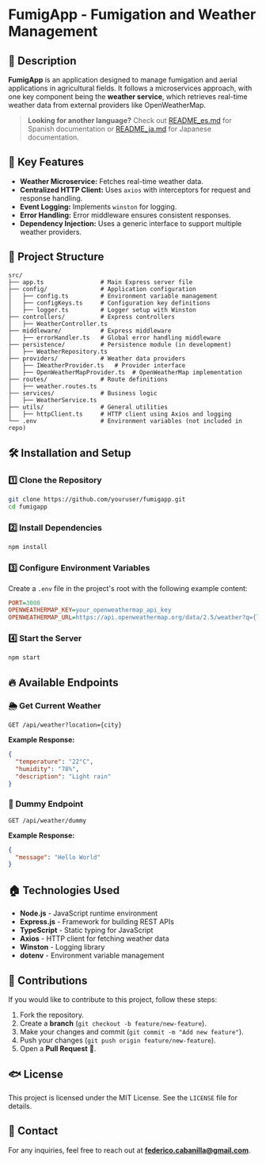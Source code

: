 # FumigApp - Fumigation and Weather Management

## 📌 Description

**FumigApp** is an application designed to manage fumigation and aerial applications in agricultural fields. It follows a microservices approach, with one key component being the **weather service**, which retrieves real-time weather data from external providers like OpenWeatherMap.

> **Looking for another language?** Check out [README_es.md](README_es.md) for Spanish documentation or [README_ja.md](README_ja.md) for Japanese documentation.

## 🚀 Key Features

- **Weather Microservice:** Fetches real-time weather data.
- **Centralized HTTP Client:** Uses `axios` with interceptors for request and response handling.
- **Event Logging:** Implements `winston` for logging.
- **Error Handling:** Error middleware ensures consistent responses.
- **Dependency Injection:** Uses a generic interface to support multiple weather providers.

## 💁️ Project Structure

```
src/
├── app.ts                # Main Express server file
├── config/               # Application configuration
│   ├── config.ts         # Environment variable management
│   ├── configKeys.ts     # Configuration key definitions
│   ├── logger.ts         # Logger setup with Winston
├── controllers/          # Express controllers
│   ├── WeatherController.ts
├── middleware/           # Express middleware
│   ├── errorHandler.ts   # Global error handling middleware
├── persistence/          # Persistence module (in development)
│   ├── WeatherRepository.ts
├── providers/            # Weather data providers
│   ├── IWeatherProvider.ts   # Provider interface
│   ├── OpenWeatherMapProvider.ts  # OpenWeatherMap implementation
├── routes/               # Route definitions
│   ├── weather.routes.ts
├── services/             # Business logic
│   ├── WeatherService.ts
├── utils/                # General utilities
│   ├── httpClient.ts     # HTTP client using Axios and logging
└── .env                  # Environment variables (not included in repo)
```

## 🛠 Installation and Setup

### 1️⃣ Clone the Repository

```bash
git clone https://github.com/youruser/fumigapp.git
cd fumigapp
```

### 2️⃣ Install Dependencies

```bash
npm install
```

### 3️⃣ Configure Environment Variables

Create a `.env` file in the project's root with the following example content:

```ini
PORT=3000
OPENWEATHERMAP_KEY=your_openweathermap_api_key
OPENWEATHERMAP_URL=https://api.openweathermap.org/data/2.5/weather?q={location}&appid={apiKey}
```

### 4️⃣ Start the Server

```bash
npm start
```

## 🔥 Available Endpoints

### 🌦 Get Current Weather

```http
GET /api/weather?location={city}
```

**Example Response:**

```json
{
  "temperature": "22°C",
  "humidity": "78%",
  "description": "Light rain"
}
```

### 🧬 Dummy Endpoint

```http
GET /api/weather/dummy
```

**Example Response:**

```json
{
  "message": "Hello World"
}
```

## 🏠 Technologies Used

- **Node.js** - JavaScript runtime environment
- **Express.js** - Framework for building REST APIs
- **TypeScript** - Static typing for JavaScript
- **Axios** - HTTP client for fetching weather data
- **Winston** - Logging library
- **dotenv** - Environment variable management

## 🤝 Contributions

If you would like to contribute to this project, follow these steps:

1. Fork the repository.
2. Create a **branch** (`git checkout -b feature/new-feature`).
3. Make your changes and commit (`git commit -m "Add new feature"`).
4. Push your changes (`git push origin feature/new-feature`).
5. Open a **Pull Request** 🚀.

## 🐟 License

This project is licensed under the MIT License. See the `LICENSE` file for details.

## 📱 Contact

For any inquiries, feel free to reach out at **federico.cabanilla@gmail.com**.
